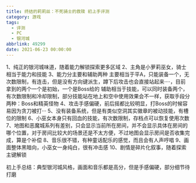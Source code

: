 ```yaml
---
title: 终结的莉莉丝：不死骑士的救赎 初上手评测
category: 游戏
tags:
  - 评测
  - PC
  - 银河城
abbrlink: 49299
date: 2021-06-23 00:00:00
---
```


1、纯正的银河城味道，随着能力解锁探索更多区域
2、主角是小萝莉巫女，骑士相当于能力和技能
3、能力分主要和辅助两种
 主要相当于平A，只能装备一个，无次数限制，有连击，但是没有方向键派生，蹲下后攻击也会直接站起来····，目前拿到的两个一个是初始，一个是Boss给的
 辅助相当于技能，可以同时装备两个，有次数限制和冷却限制，部分技能站在地上和空中使用效果会不一样，获取手段分两种：Boss和精英怪物
4、攻击手感偏硬，前后摇都比较明显，打Boss的时候容易因为贪刀被打···
5、没有装备系统，但是有类似空洞其实徽章的被动技能，有槽位的限制
6、小巫女本身只有回血的技能，有次数限制，存档点可以恢复使用次数
7、地图和恶魔城系列有差别，只会显示当前所在房间，并不会显示具体在房间的哪个位置，对于房间比较大的场景还是不太方便，不过地图会显示房间是否收集完成，算是个补偿
8、音乐很不错，有种童话配乐的感觉，而且会有人声哼唱
9、画面整体黑暗向，小巫女一身纯白，很有冲击感
10、剧情是碎片化叙事，随着探索主键解锁

初上手总结：典型银河城风格，画面和音乐都是高分，但是手感偏硬，部分细节待打磨
